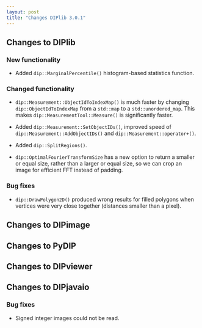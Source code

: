```yaml
---
layout: post
title: "Changes DIPlib 3.0.1"
---
```


## Changes to DIPlib

### New functionality

- Added `dip::MarginalPercentile()` histogram-based statistics function.

### Changed functionality

- `dip::Measurement::ObjectIdToIndexMap()` is much faster by changing `dip::ObjectIdToIndexMap`
  from a `std::map` to a `std::unordered_map`. This makes `dip::MeasurementTool::Measure()` is significantly
  faster.

- Added `dip::Measurement::SetObjectIDs()`, improved speed of `dip::Measurement::AddObjectIDs()` and
  `dip::Measurement::operator+()`.

- Added `dip::SplitRegions()`.

- `dip::OptimalFourierTransformSize` has a new option to return a smaller or equal size, rather than
  a larger or equal size, so we can crop an image for efficient FFT instead of padding.

### Bug fixes

- `dip::DrawPolygon2D()` produced wrong results for filled polygons when vertices were very close together
  (distances smaller than a pixel).

## Changes to DIPimage


## Changes to PyDIP


## Changes to DIPviewer


## Changes to DIPjavaio

### Bug fixes

- Signed integer images could not be read.
